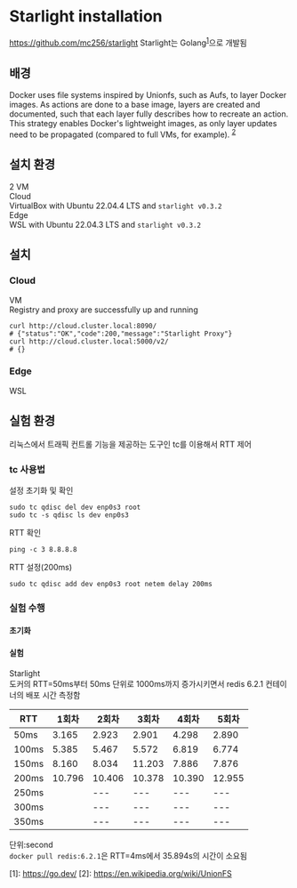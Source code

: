 # Starlight installation
https://github.com/mc256/starlight
Starlight는 Golang<sup>[1](#footnote_1)</sup>으로 개발됨


## 배경

Docker uses file systems inspired by Unionfs, such as Aufs, to layer Docker images. As actions are done to a base image, layers are created and documented, such that each layer fully describes how to recreate an action. This strategy enables Docker's lightweight images, as only layer updates need to be propagated (compared to full VMs, for example). <sup>[2](#footnote_2)</sup>







## 설치 환경
2 VM  
Cloud  
VirtualBox with Ubuntu 22.04.4 LTS and `starlight v0.3.2`  
Edge  
WSL with Ubuntu 22.04.3 LTS and `starlight v0.3.2` 

## 설치

### Cloud
VM  
Registry and proxy are successfully up and running
```
curl http://cloud.cluster.local:8090/
# {"status":"OK","code":200,"message":"Starlight Proxy"}
curl http://cloud.cluster.local:5000/v2/
# {}
```

### Edge
WSL  


## 실험 환경

리눅스에서 트래픽 컨트롤 기능을 제공하는 도구인 tc를 이용해서 RTT 제어  


### tc 사용법

설정 초기화 및 확인
```
sudo tc qdisc del dev enp0s3 root
sudo tc -s qdisc ls dev enp0s3
```
RTT 확인
```
ping -c 3 8.8.8.8
```
RTT 설정(200ms)
```
sudo tc qdisc add dev enp0s3 root netem delay 200ms
```


### 실험 수행

#### 초기화

#### 실험 
Starlight  
도커의 RTT=50ms부터 50ms 단위로 1000ms까지 증가시키면서 redis 6.2.1 컨테이너의 배포 시간 측정함

|RTT|1회차|2회차|3회차|4회차|5회차|
|---|---|---|---|---|---|
|50ms|3.165|2.923|2.901|4.298|2.890|
|100ms|5.385|5.467|5.572|6.819|6.774|
|150ms|8.160|8.034|11.203|7.886|7.876|
|200ms|10.796|10.406|10.378|10.390|12.955|
|250ms||---|---|---|---|
|300ms||---|---|---|---|
|350ms||---|---|---|---|

단위:second  
`docker pull redis:6.2.1`은 RTT=4ms에서 35.894s의 시간이 소요됨


<a name="footnote_1">[1]</a>: https://go.dev/
<a name="footnote_2">[2]</a>: https://en.wikipedia.org/wiki/UnionFS
